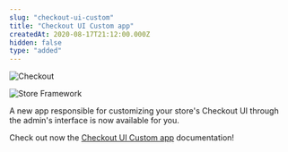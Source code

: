 ```yaml
---
slug: "checkout-ui-custom"
title: "Checkout UI Custom app"
createdAt: 2020-08-17T21:12:00.000Z
hidden: false
type: "added"
---
```


![Checkout](https://raw.githubusercontent.com/vtexdocs/dev-portal-content/main/images/checkout-ui-custom-0.png)

![Store Framework](https://raw.githubusercontent.com/vtexdocs/dev-portal-content/main/images/checkout-ui-custom-1.png)

A new app responsible for customizing your store's Checkout UI through the admin's interface is now available for you.

Check out now the [Checkout UI Custom app](https://vtex.io/docs/components/functional/vtex.checkout-ui-custom@0.0.9/) documentation!
